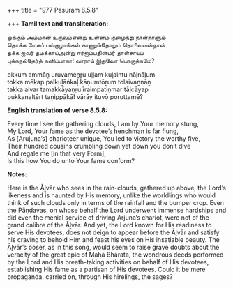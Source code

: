 +++
title = "977 Pasuram 8.5.8"

+++
**Tamil text and transliteration:**

ஒக்கும் அம்மான் உருவம்என்று உள்ளம் குழைந்து நாள்நாளும்  
தொக்க மேகப் பல்குழாங்கள் காணும்தோறும் தொலைவன்நான்  
தக்க ஐவர் தமக்காய்அன்று ஈர்ஐம்பதின்மர் தாள்சாயப்  
புக்கநல்தேர்த் தனிப்பாகா! வாராய் இதுவோ பொருத்தமே?

okkum ammāṉ uruvameṉṟu uḷḷam kuḻaintu nāḷnāḷum  
tokka mēkap palkuḻāṅkaḷ kāṇumtōṟum tolaivaṉnāṉ  
takka aivar tamakkāyaṉṟu īraimpatiṉmar tāḷcāyap  
pukkanaltērt taṉippākā! vārāy ituvō poruttamē?

**English translation of verse 8.5.8:**

Every time I see the gathering clouds, I am by Your memory stung,  
My Lord, Your fame as the devotee’s henchman is far flung,  
As [Arujuna’s] charioteer unique, You led to victory the worthy five,  
Their hundred cousins crumbling down yet down you don’t dive  
And regale me [in that very Form],  
Is this how You do unto Your fame conform?

**Notes:**

Here is the Āḻvār who sees in the rain-clouds, gathered up above, the Lord’s likeness and is haunted by His memory, unlike the worldlings who would think of such clouds only in terms of the rainfall and the bumper crop. Even the Pāṇḍavas, on whose behalf the Lord underwent immense hardships and did even the menial service of driving Arjuna’s chariot, were not of the grand calibre of the Āḻvār. And yet, the Lord known for His readiness to serve His devotees, does not deign to appear before the Āḻvār and satisfy his craving to behold Him and feast his eyes on His insatiable beauty. The Āḻvār’s poser, as in this song, would seem to raise grave doubts about the veracity of the great epic of Mahā Bhārata, the wondrous deeds performed by the Lord and His breath-taking activities on behalf of His devotees, establishing His fame as a partisan of His devotees. Could it be mere propaganda, carried on, through His hirelings, the sages?


